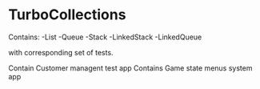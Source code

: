 # TurboCollections
 Contains:
 -List
 -Queue
 -Stack
 -LinkedStack
 -LinkedQueue
 
 with corresponding set of tests.
 
 Contain Customer managent test app
 Contains Game state menus system app

